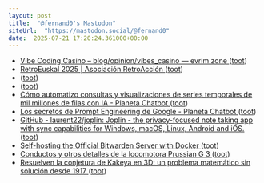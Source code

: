 ```yaml
---
layout: post
title:  "@fernand0's Mastodon"
siteUrl:  "https://mastodon.social/@fernand0"
date:  2025-07-21 17:20:24.361000+00:00
---
```

*  [Vibe Coding Casino – blog/opinion/vibes_casino — evrim.zone ](https://evrim.zone/blog/opinion/vibes_casin) ([toot](https://mastodon.social/@fernand0/114892369058952319))
*  [RetroEuskal 2025 \| Asociación RetroAcción ](https://www.retroaccion.org/retroeuskal-202) ([toot](https://mastodon.social/@fernand0/114892251690196403))
*  [ ](https://infosec.exchange/@florenciocano) ([toot](https://mastodon.social/@fernand0/114892194563128204))
*  [ ](https://mastodon.social/users/fernand0/statuses/114892193716817160/activity) ([toot](https://mastodon.social/users/fernand0/statuses/114892193716817160/activity))
*  [Cómo automatizo consultas y visualizaciones de series temporales de mil millones de filas con IA - Planeta Chatbot  ](https://planetachatbot.com/como-automatizo-consultas-y-visualizaciones-de-series-temporales-de-mil-millones-de-filas-con-ia/) ([toot](https://mastodon.social/@fernand0/114891857988539792))
*  [Los secretos de Prompt Engineering de Google - Planeta Chatbot  ](https://planetachatbot.com/los-secretos-de-prompt-engineering-de-google/) ([toot](https://mastodon.social/@fernand0/114891614454256774))
*  [GitHub - laurent22/joplin: Joplin - the privacy-focused note taking app with sync capabilities for Windows, macOS, Linux, Android and iOS. ](https://github.com/laurent22/jopli) ([toot](https://mastodon.social/@fernand0/114890900005857987))
*  [Self-hosting the Official Bitwarden Server with Docker ](https://pimylifeup.com/docker-bitwarden-server) ([toot](https://mastodon.social/@fernand0/114890842400798971))
*  [Conductos y otros detalles de la locomotora Prussian G 3 ](https://www.flickr.com/photos/fernand0/54636520486) ([toot](https://mastodon.social/@fernand0/114890334706913016))
*  [Resuelven la conjetura de Kakeya en 3D: un problema matemático sin solución desde 1917 ](https://www.eldebate.com/ciencia/20250714/resuelven-conjetura-kakeya-3d-problema-matematico-solucion-desde-1917_316816.htm) ([toot](https://mastodon.social/@fernand0/114890235320683685))
